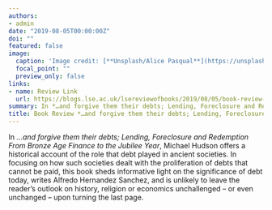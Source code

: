 ```yaml
---
authors:
- admin
date: "2019-08-05T00:00:00Z"
doi: ""
featured: false
image:
  caption: 'Image credit: [**Unsplash/Alice Pasqual**](https://unsplash.com/photos/Olki5QpHxts)'
  focal_point: ""
  preview_only: false
links:
- name: Review Link
  url: https://blogs.lse.ac.uk/lsereviewofbooks/2019/08/05/book-review-and-forgive-them-their-debts-lending-foreclosure-and-redemption-from-bronze-age-finance-to-the-jubilee-year-by-michael-hudson/
summary: In *…and forgive them their debts; Lending, Foreclosure and Redemption From Bronze Age Finance to the Jubilee Year*, Michael Hudson offers a historical account of the role that debt played in ancient societies.
title: Book Review *…and forgive them their debts; Lending, Foreclosure and Redemption From Bronze Age Finance to the Jubilee Year*
---
```


In *…and forgive them their debts; Lending, Foreclosure and Redemption From Bronze Age Finance to the Jubilee Year*, Michael Hudson offers a historical account of the role that debt played in ancient societies. In focusing on how such societies dealt with the proliferation of debts that cannot be paid, this book sheds informative light on the significance of debt today, writes Alfredo Hernandez Sanchez, and is unlikely to leave the reader’s outlook on history, religion or economics unchallenged – or even unchanged – upon turning the last page.
